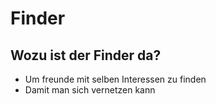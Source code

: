 # Finder
## Wozu ist der Finder da?
- Um freunde mit selben Interessen zu finden
- Damit man sich vernetzen kann